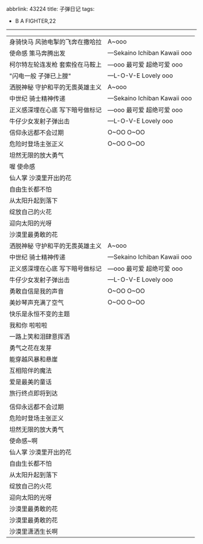 abbrlink: 43224
title: 子弹日记
tags:
  - B A FIGHTER,22
---
|      |      |
|--|--|
|身骑快马 风驰电掣的飞奔在撒哈拉|A~ooo|
|使命感 策马奔腾出发|—Sekaino Ichiban Kawaii ooo|
|柯尔特左轮连发枪 套索拴在马鞍上|—ooo 最可爱 超绝可爱 ooo|
|"闪电一般 子弹已上膛"|—L-O-V-E Lovely ooo|
|洒脱神秘 守护和平的无畏英雄主义|A~ooo|
|中世纪 骑士精神传递|—Sekaino Ichiban Kawaii ooo|
|正义感深埋在心底 写下暗号做标记|—ooo 最可爱 超绝可爱 ooo|
|牛仔少女发射子弹出击|—L-O-V-E Lovely ooo|
|信仰永远都不会过期|O~OO O~OO|
|危险时登场主张正义|O~OO O~OO|
|坦然无限的放大勇气|      |
|喔 使命感|      |
|仙人掌 沙漠里开出的花|      |
|自由生长都不怕|      |
|从太阳升起到落下|      |
|绽放自己的火花|      |
|迎向太阳的光呀|      |
|沙漠里最勇敢的花|      |
|洒脱神秘 守护和平的无畏英雄主义|A~ooo|
|中世纪 骑士精神传递|—Sekaino Ichiban Kawaii ooo|
|正义感深埋在心底 写下暗号做标记|—ooo 最可爱 超绝可爱 ooo|
|牛仔少女发射子弹出击|—L-O-V-E Lovely ooo|
|勇敢自信是我的声音|O~OO O~OO|
|美妙琴声充满了空气|O~OO O~OO|
|快乐是永恒不变的主题|      |
|我和你 啦啦啦|      |
|一路上笑和泪肆意挥洒|      |
|勇气之花在发芽|      |
|能穿越风暴和悬崖|      |
|互相陪伴的魔法|      |
|爱是最美的童话|      |
|旅行终点即将到达|      |
|      |      |
|信仰永远都不会过期|      |
|危险时登场主张正义|      |
|坦然无限的放大勇气|      |
|使命感~啊|      |
|仙人掌 沙漠里开出的花|      |
|自由生长都不怕|      |
|从太阳升起到落下|      |
|绽放自己的火花|      |
|迎向太阳的光呀|      |
|沙漠里最勇敢的花|      |
|沙漠里最勇敢的花|      |
|沙漠里潇洒生长啊|      |